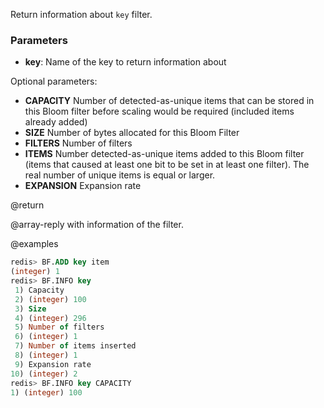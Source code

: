 Return information about `key` filter.

### Parameters

* **key**: Name of the key to return information about

Optional parameters:
* **CAPACITY** Number of detected-as-unique items that can be stored in this Bloom filter before scaling would be required (included items already added)
* **SIZE** Number of bytes allocated for this Bloom Filter
* **FILTERS** Number of filters
* **ITEMS** Number detected-as-unique items added to this Bloom filter (items that caused at least one bit to be set in at least one filter). The real number of unique items is equal or larger.
* **EXPANSION** Expansion rate

@return

@array-reply with information of the filter.

@examples

```sql
redis> BF.ADD key item
(integer) 1
redis> BF.INFO key
 1) Capacity
 2) (integer) 100
 3) Size
 4) (integer) 296
 5) Number of filters
 6) (integer) 1
 7) Number of items inserted
 8) (integer) 1
 9) Expansion rate
10) (integer) 2
redis> BF.INFO key CAPACITY
1) (integer) 100
```
